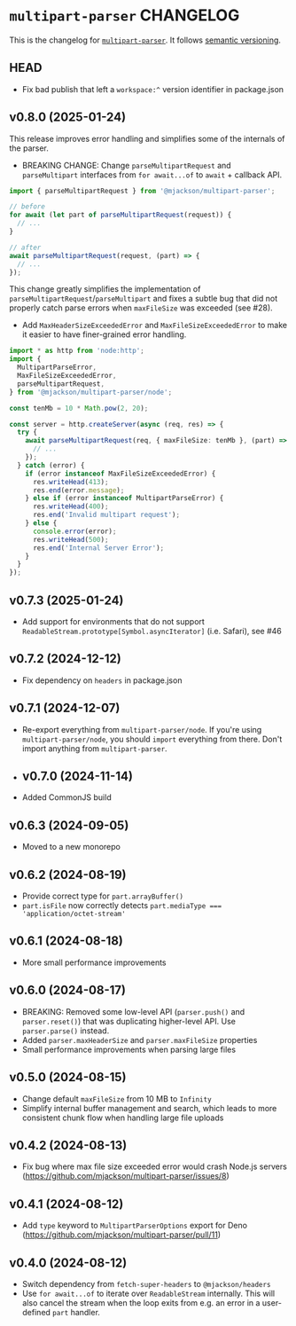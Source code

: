 # `multipart-parser` CHANGELOG

This is the changelog for [`multipart-parser`](https://github.com/mjackson/remix-the-web/tree/main/packages/multipart-parser). It follows [semantic versioning](https://semver.org/).

## HEAD

- Fix bad publish that left a `workspace:^` version identifier in package.json

## v0.8.0 (2025-01-24)

This release improves error handling and simplifies some of the internals of the parser.

- BREAKING CHANGE: Change `parseMultipartRequest` and `parseMultipart` interfaces from `for await...of` to `await` + callback API.

```ts
import { parseMultipartRequest } from '@mjackson/multipart-parser';

// before
for await (let part of parseMultipartRequest(request)) {
  // ...
}

// after
await parseMultipartRequest(request, (part) => {
  // ...
});
```

This change greatly simplifies the implementation of `parseMultipartRequest`/`parseMultipart` and fixes a subtle bug that did not properly catch parse errors when `maxFileSize` was exceeded (see #28).

- Add `MaxHeaderSizeExceededError` and `MaxFileSizeExceededError` to make it easier to have finer-grained error handling.

```ts
import * as http from 'node:http';
import {
  MultipartParseError,
  MaxFileSizeExceededError,
  parseMultipartRequest,
} from '@mjackson/multipart-parser/node';

const tenMb = 10 * Math.pow(2, 20);

const server = http.createServer(async (req, res) => {
  try {
    await parseMultipartRequest(req, { maxFileSize: tenMb }, (part) => {
      // ...
    });
  } catch (error) {
    if (error instanceof MaxFileSizeExceededError) {
      res.writeHead(413);
      res.end(error.message);
    } else if (error instanceof MultipartParseError) {
      res.writeHead(400);
      res.end('Invalid multipart request');
    } else {
      console.error(error);
      res.writeHead(500);
      res.end('Internal Server Error');
    }
  }
});
```

## v0.7.3 (2025-01-24)

- Add support for environments that do not support `ReadableStream.prototype[Symbol.asyncIterator]` (i.e. Safari), see #46

## v0.7.2 (2024-12-12)

- Fix dependency on `headers` in package.json

## v0.7.1 (2024-12-07)

- Re-export everything from `multipart-parser/node`. If you're using `multipart-parser/node`, you should `import` everything from there. Don't import anything from `multipart-parser`.

- ## v0.7.0 (2024-11-14)

- Added CommonJS build

## v0.6.3 (2024-09-05)

- Moved to a new monorepo

## v0.6.2 (2024-08-19)

- Provide correct type for `part.arrayBuffer()`
- `part.isFile` now correctly detects `part.mediaType === 'application/octet-stream'`

## v0.6.1 (2024-08-18)

- More small performance improvements

## v0.6.0 (2024-08-17)

- BREAKING: Removed some low-level API (`parser.push()` and `parser.reset()`) that was duplicating higher-level API. Use `parser.parse()` instead.
- Added `parser.maxHeaderSize` and `parser.maxFileSize` properties
- Small performance improvements when parsing large files

## v0.5.0 (2024-08-15)

- Change default `maxFileSize` from 10 MB to `Infinity`
- Simplify internal buffer management and search, which leads to more consistent chunk flow when handling large file uploads

## v0.4.2 (2024-08-13)

- Fix bug where max file size exceeded error would crash Node.js servers (https://github.com/mjackson/multipart-parser/issues/8)

## v0.4.1 (2024-08-12)

- Add `type` keyword to `MultipartParserOptions` export for Deno (https://github.com/mjackson/multipart-parser/pull/11)

## v0.4.0 (2024-08-12)

- Switch dependency from `fetch-super-headers` to `@mjackson/headers`
- Use `for await...of` to iterate over `ReadableStream` internally. This will also cancel the stream when the loop exits from e.g. an error in a user-defined `part` handler.
